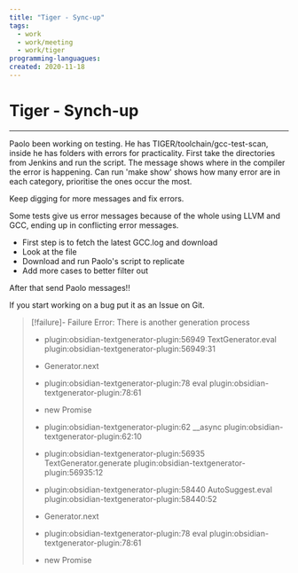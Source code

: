 ```yaml
---
title: "Tiger - Sync-up"
tags:
  - work
  - work/meeting
  - work/tiger
programming-languagues:
created: 2020-11-18
---
```

# Tiger - Synch-up
---
Paolo been working on testing. He has TIGER/toolchain/gcc-test-scan, inside he has folders with errors for practicality. First take the directories from Jenkins and run the script. The message shows where in the compiler the error is happening. Can run 'make show' shows how many error are in each category, prioritise the ones occur the most.

Keep digging for more messages and fix errors.

Some tests give us error messages because of the whole using LLVM and GCC, ending up in conflicting error messages.

* First step is to fetch the latest GCC.log and download
* Look at the file
* Download and run Paolo's script to replicate
* Add more cases to better filter out

After that send Paolo messages!!

If you start working on a bug put it as an Issue on Git.
> [!failure]- Failure 
>   Error: There is another generation process
>   
>   - plugin:obsidian-textgenerator-plugin:56949 TextGenerator.eval
>     plugin:obsidian-textgenerator-plugin:56949:31
>   
>   - Generator.next
>   
>   - plugin:obsidian-textgenerator-plugin:78 eval
>     plugin:obsidian-textgenerator-plugin:78:61
>   
>   - new Promise
>   
>   - plugin:obsidian-textgenerator-plugin:62 __async
>     plugin:obsidian-textgenerator-plugin:62:10
>   
>   - plugin:obsidian-textgenerator-plugin:56935 TextGenerator.generate
>     plugin:obsidian-textgenerator-plugin:56935:12
>   
>   - plugin:obsidian-textgenerator-plugin:58440 AutoSuggest.eval
>     plugin:obsidian-textgenerator-plugin:58440:52
>   
>   - Generator.next
>   
>   - plugin:obsidian-textgenerator-plugin:78 eval
>     plugin:obsidian-textgenerator-plugin:78:61
>   
>   - new Promise
>   
>  
